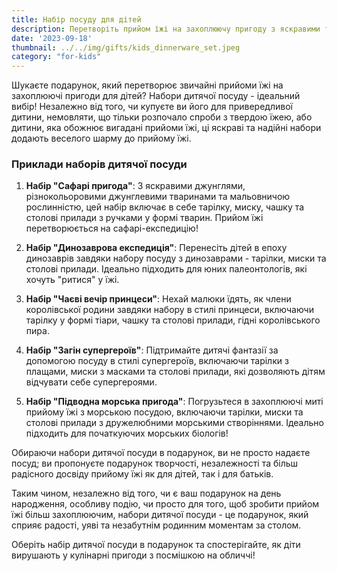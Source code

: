 ```yaml
---
title: Набір посуду для дітей
description: Перетворіть прийом їжі на захоплюючу пригоду з яскравими та міцними наборами посуду для дітей.
date: '2023-09-18'
thumbnail: ../../img/gifts/kids_dinnerware_set.jpeg
category: "for-kids"
---
```

Шукаєте подарунок, який перетворює звичайні прийоми їжі на захоплюючі пригоди для дітей? Набори дитячої посуду - ідеальний вибір! Незалежно від того, чи купуєте ви його для привередливої дитини, немовляти, що тільки розпочало спроби з твердою їжею, або дитини, яка обожнює вигадані прийоми їжі, ці яскраві та надійні набори додають веселого шарму до прийому їжі.

### Приклади наборів дитячої посуди

1. **Набір "Сафарі пригода"**: З яскравими джунглями, різнокольоровими джунглевими тваринами та мальовничою рослинністю, цей набір включає в себе тарілку, миску, чашку та столові прилади з ручками у формі тварин. Прийом їжі перетворюється на сафарі-експедицію!

2. **Набір "Динозаврова експедиція"**: Перенесіть дітей в епоху динозаврів завдяки набору посуду з динозаврами - тарілки, миски та столові прилади. Ідеально підходить для юних палеонтологів, які хочуть "ритися" у їжі.

3. **Набір "Чаєві вечір принцеси"**: Нехай малюки їдять, як члени королівської родини завдяки набору в стилі принцеси, включаючи тарілку у формі тіари, чашку та столові прилади, гідні королівського пира.

4. **Набір "Загін супергероїв"**: Підтримайте дитячі фантазії за допомогою посуду в стилі супергероїв, включаючи тарілки з плащами, миски з масками та столові прилади, які дозволяють дітям відчувати себе супергероями.

5. **Набір "Підводна морська пригода"**: Погрузьтеся в захоплюючі миті прийому їжі з морською посудою, включаючи тарілки, миски та столові прилади з дружелюбними морськими створіннями. Ідеально підходить для початкуючих морських біологів!

Обираючи набори дитячої посуди в подарунок, ви не просто надаєте посуд; ви пропонуєте подарунок творчості, незалежності та більш радісного досвіду прийому їжі як для дітей, так і для батьків.

Таким чином, незалежно від того, чи є ваш подарунок на день народження, особливу подію, чи просто для того, щоб зробити прийом їжі більш захоплюючим, набори дитячої посуди - це подарунок, який сприяє радості, уяві та незабутнім родинним моментам за столом.

Оберіть набір дитячої посуди в подарунок та спостерігайте, як діти вирушають у кулінарні пригоди з посмішкою на обличчі!
